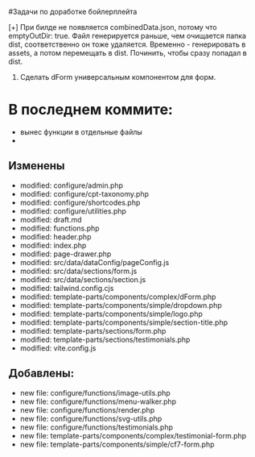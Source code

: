 #Задачи по доработке бойлерплейта

[+] При билде не появляется combinedData.json, потому что emptyOutDir: true. Файл генерируется раньше, чем очищается папка dist, соответственно он тоже удаляется. Временно - генерировать в assets, а потом перемещать в dist. Починить, чтобы сразу попадал в dist.

<!-- 1. Адаптировать компонент рейтинга для статики и WordPress в компоненте dForm
2. Сделать рефакторинг компонента testimonial-dForm

- убрать обработку отправки и весь лишний php
- Адаптировать это к dForm
- -->

1. Сделать dForm универсальным компонентом для форм.

# В последнем коммите:

- вынес функции в отдельные файлы
- 

## Изменены

- modified:   configure/admin.php
- modified:   configure/cpt-taxonomy.php
- modified:   configure/shortcodes.php
- modified:   configure/utilities.php
- modified:   draft.md
- modified:   functions.php
- modified:   header.php
- modified:   index.php
- modified:   page-drawer.php
- modified:   src/data/dataConfig/pageConfig.js
- modified:   src/data/sections/form.js
- modified:   src/data/sections/section.js
- modified:   tailwind.config.cjs
- modified:   template-parts/components/complex/dForm.php
- modified:   template-parts/components/simple/dropdown.php
- modified:   template-parts/components/simple/logo.php
- modified:   template-parts/components/simple/section-title.php
- modified:   template-parts/sections/form.php
- modified:   template-parts/sections/testimonials.php
- modified:   vite.config.js

## Добавлены:

- new file:   configure/functions/image-utils.php
- new file:   configure/functions/menu-walker.php
- new file:   configure/functions/render.php
- new file:   configure/functions/svg-utils.php
- new file:   configure/functions/testimonials.php
- new file:   template-parts/components/complex/testimonial-form.php
- new file:   template-parts/components/simple/cf7-form.php
